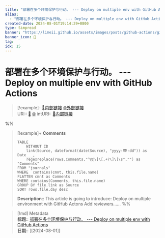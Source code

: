 ```yaml
---
title: "部署在多个环境保护与行动。 --- Deploy on multiple env with GitHub Actions"
alias: 
  - "部署在多个环境保护与行动。 --- Deploy on multiple env with GitHub Actions"
created-date: 2024-08-01T19:14:29+0800
type: Simpread
banner: "https://limeii.github.io/assets/images/posts/github-actions/github-actions-workflow-deploy-on-multi-env.png "
banner_icon: 🔖
tag: 
idx: 15
---
```


# 部署在多个环境保护与行动。 --- Deploy on multiple env with GitHub Actions

> [!example]- [🧷内部链接](<http://localhost:7026/unread/15>) [🌐外部链接](<>)    
> URI:: [🧷](<http://localhost:7026/unread/15>) [🌐](<>) 
> intURI:: [🧷内部链接](<http://localhost:7026/reading/15>)

%%
> [!example]+ **Comments**  
> ```dataview
> TABLE 
>     WITHOUT ID
>     link(Source, dateformat(date(Source), "yyyy-MM-dd")) as Date___, 
>     regexreplace(rows.Comments,"^@@\[\[.+?\]\]\s","") as "Comments"
> FROM "journals"
> WHERE  contains(cmnt, this.file.name)
> FLATTEN cmnt as Comments
> WHERE contains(Comments, this.file.name)
> GROUP BY file.link as Source
> SORT rows.file.day desc
> ```
>  **Description**:: This article is going to introduce:  Deploy on multiple environment with GitHub Actons  Add reviewers......
%%

> [!md] Metadata  
> **标题**:: [部署在多个环境保护与行动。 --- Deploy on multiple env with GitHub Actions](https://limeii.github.io/2022/11/deploy-on-multiple-environment-with-github-actions/)  
> **日期**:: [[2024-08-01]]  

